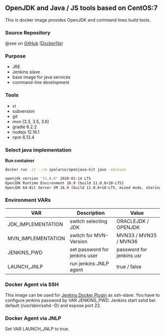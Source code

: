## OpenJDK and Java / JS tools based on CentOS:7

This is docker image provides OpenJDK and command lines build tools. 

### Source Repository

@see on [GitHub](https://github.com/spalarus/docker-openjava-kit) ([Dockerfile](https://github.com/spalarus/docker-openjava-kit/blob/master/Dockerfile))

### Purpose

* JRE
* Jenkins slave
* base image for java services
* command-line development

### Tools

* vi
* subversion
* git
* mvn (3.3, 3.5, 3.6)
* gradle 6.2.2
* nodejs 12.16.1
* npm 6.13.4

### Select java implementation 

**Run container**
```bash
docker run -it --rm spalarus/openjava-kit java -version 

openjdk version "11.0.6" 2020-01-14 LTS
OpenJDK Runtime Environment 18.9 (build 11.0.6+10-LTS)
OpenJDK 64-Bit Server VM 18.9 (build 11.0.6+10-LTS, mixed mode, sharing)
```
 
### Environment VARs

| VAR                  | Description                                   | Value                       |
|----------------------|-----------------------------------------------|-----------------------------|
| JDK_IMPLEMENTATION   | switch selecting JDK                          | ORACLEJDK / OPENJDK         |
| MVN_IMPLEMENTATION   | switch for MVN-Version                        | MVN33 / MVN35 / MVN36       |
| JENKINS_PWD          | set password for jenkins user                 | password for jenkins usr    |
| LAUNCH_JNLP          | run jenkins JNLP agent                        | true / false                |

### Docker Agent via SSH

This image can be used for [Jenkins Docker Plugin](https://wiki.jenkins.io/display/JENKINS/Docker+Plugin) as ssh-slave. You have to configure jenkins password by VAR JENKINS_PWD. Jenkins start sshd bei default (/usr/sbin/sshd -D) and expose port 22.

### Docker Agent via JNLP

Set VAR LAUNCH_JNLP to true.
